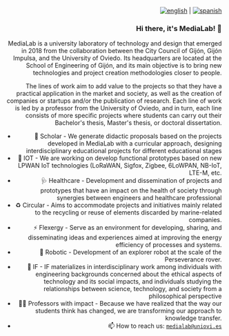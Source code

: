 <div align="right">

[![english](https://raw.githubusercontent.com/stevenrskelton/flag-icon/master/png/16/country-4x3/gb.png)](./README.md) | [![spanish](https://raw.githubusercontent.com/stevenrskelton/flag-icon/master/png/16/country-4x3/es.png)](./README_ES.md)


### Hi there, it's MediaLab! 👋

MediaLab is a university laboratory of technology and design that emerged in 2018 from the collaboration between the City Council of Gijón, Gijón Impulsa, and the University of Oviedo. Its headquarters are located at the School of Engineering of Gijón, and its main objective is to bring new technologies and project creation methodologies closer to people.

The lines of work aim to add value to the projects so that they have a practical application in the market and society, as well as the creation of companies or startups and/or the publication of research. Each line of work is led by a professor from the University of Oviedo, and in turn, each line consists of more specific projects where students can carry out their Bachelor's thesis, Master's thesis, or doctoral dissertation.

- 🔭 Scholar    - We generate didactic proposals based on the projects developed in MediaLab with a curricular approach, designing interdisciplinary educational projects for different educational stages
- 📡 IOT        - We are working on develop functional prototypes based on new LPWAN IoT technologies (LoRaWAN, Sigfox, Zigbee, 6LoWPAN, NB-IoT, LTE-M, etc.
- 🩺 Healthcare - Development and dissemination of projects and prototypes that have an impact on the health of society through synergies between engineers and healthcare professional
- ♻️ Circular   - Aims to accommodate projects and initiatives mainly related to the recycling or reuse of elements discarded by marine-related companies.
- ⚡ Flexergy   - Serve as an environment for developing, sharing, and disseminating ideas and experiences aimed at improving the energy efficiency of processes and systems.
- 🦾 Robotic    - Development of an explorer robot at the scale of the Perseverance rover. 
- 💭 IF         -  IF materializes in interdisciplinary work among individuals with engineering backgrounds concerned about the ethical aspects of technology and its social impacts, and individuals studying the relationships between science, technology, and society from a philosophical perspective
- 👩‍🏫 Professors with impact - Because we have realized that the way our students think has changed, we are transforming our approach to knowledge transfer.
- 📫 How to reach us: [`medialab@uniovi.es`](medialab@uniovi.es)



